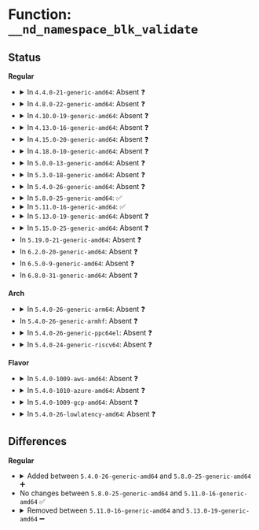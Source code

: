 # Function: <code>__nd_namespace_blk_validate</code>

## Status
<b>Regular</b>
<ul>
<li>
<details>
<summary>In <code>4.4.0-21-generic-amd64</code>: Absent ❓</summary>

```json
{
  "name": "__nd_namespace_blk_validate",
  "collision_type": "Unique Static",
  "inline_type": "Full",
  "funcs": [
    {
      "addr": 18446744071584723540,
      "name": "__nd_namespace_blk_validate",
      "external": false,
      "loc": "drivers/nvdimm/namespace_devs.c:282",
      "file": "drivers/nvdimm/namespace_devs.c",
      "inline": "not declared, inlined",
      "caller_inline": [
        "drivers/nvdimm/namespace_devs.c:nd_namespace_blk_validate"
      ],
      "caller_func": []
    }
  ],
  "symbols": []
}
```
</details>
</li>
<li>
<details>
<summary>In <code>4.8.0-22-generic-amd64</code>: Absent ❓</summary>

```json
{
  "name": "__nd_namespace_blk_validate",
  "collision_type": "Unique Static",
  "inline_type": "Full",
  "funcs": [
    {
      "addr": 18446744071585076116,
      "name": "__nd_namespace_blk_validate",
      "external": false,
      "loc": "drivers/nvdimm/namespace_devs.c:279",
      "file": "drivers/nvdimm/namespace_devs.c",
      "inline": "not declared, inlined",
      "caller_inline": [
        "drivers/nvdimm/namespace_devs.c:nd_namespace_blk_validate"
      ],
      "caller_func": []
    }
  ],
  "symbols": []
}
```
</details>
</li>
<li>
<details>
<summary>In <code>4.10.0-19-generic-amd64</code>: Absent ❓</summary>

```json
{
  "name": "__nd_namespace_blk_validate",
  "collision_type": "Unique Static",
  "inline_type": "Full",
  "funcs": [
    {
      "addr": 18446744071585261588,
      "name": "__nd_namespace_blk_validate",
      "external": false,
      "loc": "drivers/nvdimm/namespace_devs.c:298",
      "file": "drivers/nvdimm/namespace_devs.c",
      "inline": "not declared, inlined",
      "caller_inline": [
        "drivers/nvdimm/namespace_devs.c:nd_namespace_blk_validate"
      ],
      "caller_func": []
    }
  ],
  "symbols": []
}
```
</details>
</li>
<li>
<details>
<summary>In <code>4.13.0-16-generic-amd64</code>: Absent ❓</summary>

```json
{
  "name": "__nd_namespace_blk_validate",
  "collision_type": "Unique Static",
  "inline_type": "Full",
  "funcs": [
    {
      "addr": 18446744071585344852,
      "name": "__nd_namespace_blk_validate",
      "external": false,
      "loc": "drivers/nvdimm/namespace_devs.c:317",
      "file": "drivers/nvdimm/namespace_devs.c",
      "inline": "not declared, inlined",
      "caller_inline": [
        "drivers/nvdimm/namespace_devs.c:nd_namespace_blk_validate"
      ],
      "caller_func": []
    }
  ],
  "symbols": []
}
```
</details>
</li>
<li>
<details>
<summary>In <code>4.15.0-20-generic-amd64</code>: Absent ❓</summary>

```json
{
  "name": "__nd_namespace_blk_validate",
  "collision_type": "Unique Static",
  "inline_type": "Full",
  "funcs": [
    {
      "addr": 18446744071585773252,
      "name": "__nd_namespace_blk_validate",
      "external": false,
      "loc": "drivers/nvdimm/namespace_devs.c:317",
      "file": "drivers/nvdimm/namespace_devs.c",
      "inline": "not declared, inlined",
      "caller_inline": [
        "drivers/nvdimm/namespace_devs.c:nd_namespace_blk_validate"
      ],
      "caller_func": []
    }
  ],
  "symbols": []
}
```
</details>
</li>
<li>
<details>
<summary>In <code>4.18.0-10-generic-amd64</code>: Absent ❓</summary>

```json
{
  "name": "__nd_namespace_blk_validate",
  "collision_type": "Unique Static",
  "inline_type": "Full",
  "funcs": [
    {
      "addr": 18446744071586020020,
      "name": "__nd_namespace_blk_validate",
      "external": false,
      "loc": "drivers/nvdimm/namespace_devs.c:317",
      "file": "drivers/nvdimm/namespace_devs.c",
      "inline": "not declared, inlined",
      "caller_inline": [
        "drivers/nvdimm/namespace_devs.c:nd_namespace_blk_validate"
      ],
      "caller_func": []
    }
  ],
  "symbols": []
}
```
</details>
</li>
<li>
<details>
<summary>In <code>5.0.0-13-generic-amd64</code>: Absent ❓</summary>

```json
{
  "name": "__nd_namespace_blk_validate",
  "collision_type": "Unique Static",
  "inline_type": "Full",
  "funcs": [
    {
      "addr": 18446744071586158980,
      "name": "__nd_namespace_blk_validate",
      "external": false,
      "loc": "drivers/nvdimm/namespace_devs.c:320",
      "file": "drivers/nvdimm/namespace_devs.c",
      "inline": "not declared, inlined",
      "caller_inline": [
        "drivers/nvdimm/namespace_devs.c:nd_namespace_blk_validate"
      ],
      "caller_func": []
    }
  ],
  "symbols": []
}
```
</details>
</li>
<li>
<details>
<summary>In <code>5.3.0-18-generic-amd64</code>: Absent ❓</summary>

```json
{
  "name": "__nd_namespace_blk_validate",
  "collision_type": "Unique Static",
  "inline_type": "Full",
  "funcs": [
    {
      "addr": 18446744071586395220,
      "name": "__nd_namespace_blk_validate",
      "external": false,
      "loc": "drivers/nvdimm/namespace_devs.c:312",
      "file": "drivers/nvdimm/namespace_devs.c",
      "inline": "not declared, inlined",
      "caller_inline": [
        "drivers/nvdimm/namespace_devs.c:nd_namespace_blk_validate"
      ],
      "caller_func": []
    }
  ],
  "symbols": []
}
```
</details>
</li>
<li>
<details>
<summary>In <code>5.4.0-26-generic-amd64</code>: Absent ❓</summary>

```json
{
  "name": "__nd_namespace_blk_validate",
  "collision_type": "Unique Static",
  "inline_type": "Full",
  "funcs": [
    {
      "addr": 18446744071586541860,
      "name": "__nd_namespace_blk_validate",
      "external": false,
      "loc": "drivers/nvdimm/namespace_devs.c:312",
      "file": "drivers/nvdimm/namespace_devs.c",
      "inline": "not declared, inlined",
      "caller_inline": [
        "drivers/nvdimm/namespace_devs.c:nd_namespace_blk_validate"
      ],
      "caller_func": []
    }
  ],
  "symbols": []
}
```
</details>
</li>
<li>
<details>
<summary>In <code>5.8.0-25-generic-amd64</code>: ✅</summary>

```c
bool __nd_namespace_blk_validate(struct nd_namespace_blk * nsblk)
```

```json
{
  "name": "__nd_namespace_blk_validate",
  "collision_type": "Unique Static",
  "inline_type": "No",
  "funcs": [
    {
      "addr": 18446744071587325776,
      "name": "__nd_namespace_blk_validate",
      "external": false,
      "loc": "drivers/nvdimm/namespace_devs.c:287",
      "file": "drivers/nvdimm/namespace_devs.c",
      "inline": "seen, unknown",
      "caller_inline": [],
      "caller_func": [
        "drivers/nvdimm/namespace_devs.c:nvdimm_namespace_common_probe"
      ]
    }
  ],
  "symbols": [
    {
      "addr": 18446744071587325776,
      "name": "__nd_namespace_blk_validate",
      "section": ".text",
      "bind": "STB_LOCAL",
      "size": 281
    }
  ]
}
```
</details>
</li>
<li>
<details>
<summary>In <code>5.11.0-16-generic-amd64</code>: ✅</summary>

```c
bool __nd_namespace_blk_validate(struct nd_namespace_blk * nsblk)
```

```json
{
  "name": "__nd_namespace_blk_validate",
  "collision_type": "Unique Static",
  "inline_type": "No",
  "funcs": [
    {
      "addr": 18446744071587387552,
      "name": "__nd_namespace_blk_validate",
      "external": false,
      "loc": "drivers/nvdimm/namespace_devs.c:287",
      "file": "drivers/nvdimm/namespace_devs.c",
      "inline": "seen, unknown",
      "caller_inline": [],
      "caller_func": [
        "drivers/nvdimm/namespace_devs.c:nvdimm_namespace_common_probe"
      ]
    }
  ],
  "symbols": [
    {
      "addr": 18446744071587387552,
      "name": "__nd_namespace_blk_validate",
      "section": ".text",
      "bind": "STB_LOCAL",
      "size": 281
    }
  ]
}
```
</details>
</li>
<li>
<details>
<summary>In <code>5.13.0-19-generic-amd64</code>: Absent ❓</summary>

```json
{
  "name": "__nd_namespace_blk_validate",
  "collision_type": "Unique Static",
  "inline_type": "Full",
  "funcs": [
    {
      "addr": 18446744071587269748,
      "name": "__nd_namespace_blk_validate",
      "external": false,
      "loc": "drivers/nvdimm/namespace_devs.c:287",
      "file": "drivers/nvdimm/namespace_devs.c",
      "inline": "not declared, inlined",
      "caller_inline": [
        "drivers/nvdimm/namespace_devs.c:nd_namespace_blk_validate"
      ],
      "caller_func": []
    }
  ],
  "symbols": []
}
```
</details>
</li>
<li>
<details>
<summary>In <code>5.15.0-25-generic-amd64</code>: Absent ❓</summary>

```json
{
  "name": "__nd_namespace_blk_validate",
  "collision_type": "Unique Static",
  "inline_type": "Full",
  "funcs": [
    {
      "addr": 18446744071587836676,
      "name": "__nd_namespace_blk_validate",
      "external": false,
      "loc": "drivers/nvdimm/namespace_devs.c:287",
      "file": "drivers/nvdimm/namespace_devs.c",
      "inline": "not declared, inlined",
      "caller_inline": [
        "drivers/nvdimm/namespace_devs.c:nd_namespace_blk_validate"
      ],
      "caller_func": []
    }
  ],
  "symbols": []
}
```
</details>
</li>
<li>
In <code>5.19.0-21-generic-amd64</code>: Absent ❓
</li>
<li>
In <code>6.2.0-20-generic-amd64</code>: Absent ❓
</li>
<li>
In <code>6.5.0-9-generic-amd64</code>: Absent ❓
</li>
<li>
In <code>6.8.0-31-generic-amd64</code>: Absent ❓
</li>
</ul>
<b>Arch</b>
<ul>
<li>
<details>
<summary>In <code>5.4.0-26-generic-arm64</code>: Absent ❓</summary>

```json
{
  "name": "__nd_namespace_blk_validate",
  "collision_type": "Unique Static",
  "inline_type": "Full",
  "funcs": [
    {
      "addr": 18446603336499431180,
      "name": "__nd_namespace_blk_validate",
      "external": false,
      "loc": "drivers/nvdimm/namespace_devs.c:312",
      "file": "drivers/nvdimm/namespace_devs.c",
      "inline": "not declared, inlined",
      "caller_inline": [
        "drivers/nvdimm/namespace_devs.c:nd_namespace_blk_validate"
      ],
      "caller_func": []
    }
  ],
  "symbols": []
}
```
</details>
</li>
<li>
In <code>5.4.0-26-generic-armhf</code>: Absent ❓
</li>
<li>
<details>
<summary>In <code>5.4.0-26-generic-ppc64el</code>: Absent ❓</summary>

```json
{
  "name": "__nd_namespace_blk_validate",
  "collision_type": "Unique Static",
  "inline_type": "Full",
  "funcs": [
    {
      "addr": 13835058055292677564,
      "name": "__nd_namespace_blk_validate",
      "external": false,
      "loc": "drivers/nvdimm/namespace_devs.c:312",
      "file": "drivers/nvdimm/namespace_devs.c",
      "inline": "not declared, inlined",
      "caller_inline": [
        "drivers/nvdimm/namespace_devs.c:nd_namespace_blk_validate"
      ],
      "caller_func": []
    }
  ],
  "symbols": []
}
```
</details>
</li>
<li>
<details>
<summary>In <code>5.4.0-24-generic-riscv64</code>: Absent ❓</summary>

```json
{
  "name": "__nd_namespace_blk_validate",
  "collision_type": "Unique Static",
  "inline_type": "Full",
  "funcs": [
    {
      "addr": 18446743936276657242,
      "name": "__nd_namespace_blk_validate",
      "external": false,
      "loc": "drivers/nvdimm/namespace_devs.c:312",
      "file": "drivers/nvdimm/namespace_devs.c",
      "inline": "not declared, inlined",
      "caller_inline": [
        "drivers/nvdimm/namespace_devs.c:nd_namespace_blk_validate"
      ],
      "caller_func": []
    }
  ],
  "symbols": []
}
```
</details>
</li>
</ul>
<b>Flavor</b>
<ul>
<li>
<details>
<summary>In <code>5.4.0-1009-aws-amd64</code>: Absent ❓</summary>

```json
{
  "name": "__nd_namespace_blk_validate",
  "collision_type": "Unique Static",
  "inline_type": "Full",
  "funcs": [
    {
      "addr": 18446744071586232340,
      "name": "__nd_namespace_blk_validate",
      "external": false,
      "loc": "drivers/nvdimm/namespace_devs.c:312",
      "file": "drivers/nvdimm/namespace_devs.c",
      "inline": "not declared, inlined",
      "caller_inline": [
        "drivers/nvdimm/namespace_devs.c:nd_namespace_blk_validate"
      ],
      "caller_func": []
    }
  ],
  "symbols": []
}
```
</details>
</li>
<li>
<details>
<summary>In <code>5.4.0-1010-azure-amd64</code>: Absent ❓</summary>

```json
{
  "name": "__nd_namespace_blk_validate",
  "collision_type": "Unique Static",
  "inline_type": "Full",
  "funcs": [
    {
      "addr": 18446744071586050708,
      "name": "__nd_namespace_blk_validate",
      "external": false,
      "loc": "drivers/nvdimm/namespace_devs.c:312",
      "file": "drivers/nvdimm/namespace_devs.c",
      "inline": "not declared, inlined",
      "caller_inline": [
        "drivers/nvdimm/namespace_devs.c:nd_namespace_blk_validate"
      ],
      "caller_func": []
    }
  ],
  "symbols": []
}
```
</details>
</li>
<li>
<details>
<summary>In <code>5.4.0-1009-gcp-amd64</code>: Absent ❓</summary>

```json
{
  "name": "__nd_namespace_blk_validate",
  "collision_type": "Unique Static",
  "inline_type": "Full",
  "funcs": [
    {
      "addr": 18446744071586489828,
      "name": "__nd_namespace_blk_validate",
      "external": false,
      "loc": "drivers/nvdimm/namespace_devs.c:312",
      "file": "drivers/nvdimm/namespace_devs.c",
      "inline": "not declared, inlined",
      "caller_inline": [
        "drivers/nvdimm/namespace_devs.c:nd_namespace_blk_validate"
      ],
      "caller_func": []
    }
  ],
  "symbols": []
}
```
</details>
</li>
<li>
<details>
<summary>In <code>5.4.0-26-lowlatency-amd64</code>: Absent ❓</summary>

```json
{
  "name": "__nd_namespace_blk_validate",
  "collision_type": "Unique Static",
  "inline_type": "Full",
  "funcs": [
    {
      "addr": 18446744071586601572,
      "name": "__nd_namespace_blk_validate",
      "external": false,
      "loc": "drivers/nvdimm/namespace_devs.c:312",
      "file": "drivers/nvdimm/namespace_devs.c",
      "inline": "not declared, inlined",
      "caller_inline": [
        "drivers/nvdimm/namespace_devs.c:nd_namespace_blk_validate"
      ],
      "caller_func": []
    }
  ],
  "symbols": []
}
```
</details>
</li>
</ul>

## Differences
<b>Regular</b>
<ul>
<li>
<details>
<summary>Added between <code>5.4.0-26-generic-amd64</code> and <code>5.8.0-25-generic-amd64</code> ➕</summary>

```c
bool __nd_namespace_blk_validate(struct nd_namespace_blk * nsblk)
```
</details>
</li>
<li>
No changes between <code>5.8.0-25-generic-amd64</code> and <code>5.11.0-16-generic-amd64</code> ✅
</li>
<li>
<details>
<summary>Removed between <code>5.11.0-16-generic-amd64</code> and <code>5.13.0-19-generic-amd64</code> ➖</summary>

```c
bool __nd_namespace_blk_validate(struct nd_namespace_blk * nsblk)
```
</details>
</li>
</ul>
